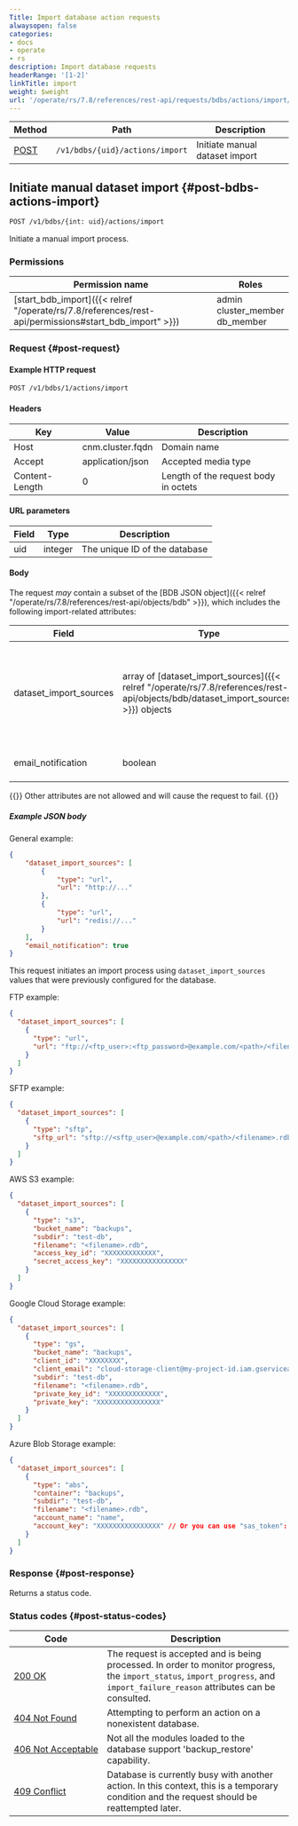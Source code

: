 ```yaml
---
Title: Import database action requests
alwaysopen: false
categories:
- docs
- operate
- rs
description: Import database requests
headerRange: '[1-2]'
linkTitle: import
weight: $weight
url: '/operate/rs/7.8/references/rest-api/requests/bdbs/actions/import/'
---
```


| Method | Path | Description |
|--------|------|-------------|
| [POST](#post-bdbs-actions-import) | `/v1/bdbs/{uid}/actions/import` | Initiate manual dataset import |

## Initiate manual dataset import {#post-bdbs-actions-import}

```sh
POST /v1/bdbs/{int: uid}/actions/import
```

Initiate a manual import process.

### Permissions

| Permission name | Roles |
|-----------------|-------|
| [start_bdb_import]({{< relref "/operate/rs/7.8/references/rest-api/permissions#start_bdb_import" >}}) | admin<br />cluster_member<br />db_member |

### Request {#post-request}

#### Example HTTP request

```sh
POST /v1/bdbs/1/actions/import
```

#### Headers

| Key | Value | Description |
|-----|-------|-------------|
| Host | cnm.cluster.fqdn | Domain name |
| Accept | application/json | Accepted media type |
| Content-Length | 0 | Length of the request body in octets |

#### URL parameters

| Field | Type | Description |
|-------|------|-------------|
| uid | integer | The unique ID of the database |

#### Body

The request _may_ contain a subset of the [BDB JSON object]({{< relref "/operate/rs/7.8/references/rest-api/objects/bdb" >}}), which includes the following import-related attributes:

| Field | Type | Description |
|-------|------|-------------|
| dataset_import_sources | array of [dataset_import_sources]({{< relref "/operate/rs/7.8/references/rest-api/objects/bdb/dataset_import_sources" >}}) objects | Details for the import sources. Call [`GET /v1/jsonschema`]({{< relref "/operate/rs/7.8/references/rest-api/requests/jsonschema#get-jsonschema" >}}) on the bdb object and review the `dataset_import_sources` field to retrieve the object's structure.  |
| email_notification | boolean | Enable/disable an email notification on import failure/ completion. (optional) |

{{<note>}}
Other attributes are not allowed and will cause the request to fail.
{{</note>}}

##### Example JSON body

General example:

```json
{
    "dataset_import_sources": [
        {
            "type": "url",
            "url": "http://..."
        },
        {
            "type": "url",
            "url": "redis://..."
        }
    ],
    "email_notification": true
}
```

This request initiates an import process using `dataset_import_sources` values that were previously configured for the database.

FTP example:

```json
{
  "dataset_import_sources": [
    {
      "type": "url",
      "url": "ftp://<ftp_user>:<ftp_password>@example.com/<path>/<filename>.rdb.gz"
    }
  ]
}
```

SFTP example:

```json
{
  "dataset_import_sources": [
    {
      "type": "sftp",
      "sftp_url": "sftp://<sftp_user>@example.com/<path>/<filename>.rdb"
    }
  ]
}
```

AWS S3 example:

```json
{
  "dataset_import_sources": [
    {
      "type": "s3",
      "bucket_name": "backups",
      "subdir": "test-db",
      "filename": "<filename>.rdb",
      "access_key_id": "XXXXXXXXXXXXX",
      "secret_access_key": "XXXXXXXXXXXXXXXX"
    }
  ]
}
```

Google Cloud Storage example:

```json
{
  "dataset_import_sources": [
    {
      "type": "gs",
      "bucket_name": "backups",
      "client_id": "XXXXXXXX",
      "client_email": "cloud-storage-client@my-project-id.iam.gserviceaccount.com",
      "subdir": "test-db",
      "filename": "<filename>.rdb",
      "private_key_id": "XXXXXXXXXXXXX",
      "private_key": "XXXXXXXXXXXXXXXX"
    }
  ]
}
```

Azure Blob Storage example:

```json
{
  "dataset_import_sources": [
    {
      "type": "abs",
      "container": "backups",
      "subdir": "test-db",
      "filename": "<filename>.rdb",
      "account_name": "name",
      "account_key": "XXXXXXXXXXXXXXXX" // Or you can use "sas_token": "XXXXXXXXXXXXXXXXXX" instead
    }
  ]
}
```

### Response {#post-response}

Returns a status code.

### Status codes {#post-status-codes}

| Code | Description |
|------|-------------|
| [200 OK](http://www.w3.org/Protocols/rfc2616/rfc2616-sec10.html#sec10.2.1) | The request is accepted and is being processed. In order to monitor progress, the `import_status`, `import_progress`, and `import_failure_reason` attributes can be consulted. |
| [404 Not Found](http://www.w3.org/Protocols/rfc2616/rfc2616-sec10.html#sec10.4.5) | Attempting to perform an action on a nonexistent database. |
| [406&nbsp;Not&nbsp;Acceptable](http://www.w3.org/Protocols/rfc2616/rfc2616-sec10.html#sec10.4.7) | Not all the modules loaded to the database support 'backup_restore' capability. |
| [409 Conflict](http://www.w3.org/Protocols/rfc2616/rfc2616-sec10.html#sec10.4.10) | Database is currently busy with another action. In this context, this is a temporary condition and the request should be reattempted later. |
